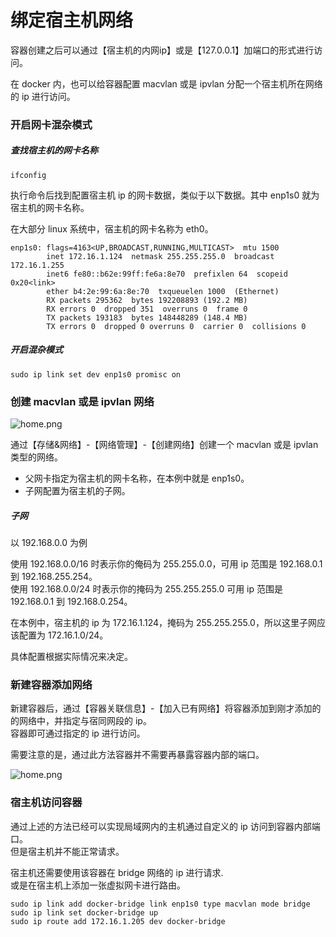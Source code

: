 # 绑定宿主机网络

容器创建之后可以通过【宿主机的内网ip】或是【127.0.0.1】加端口的形式进行访问。

在 docker 内，也可以给容器配置 macvlan 或是 ipvlan 分配一个宿主机所在网络的 ip 进行访问。

### 开启网卡混杂模式

##### 查找宿主机的网卡名称

```
ifconfig 
```

执行命令后找到配置宿主机 ip 的网卡数据，类似于以下数据。其中 enp1s0 就为宿主机的网卡名称。

在大部分 linux 系统中，宿主机的网卡名称为 eth0。

```
enp1s0: flags=4163<UP,BROADCAST,RUNNING,MULTICAST>  mtu 1500
        inet 172.16.1.124  netmask 255.255.255.0  broadcast 172.16.1.255
        inet6 fe80::b62e:99ff:fe6a:8e70  prefixlen 64  scopeid 0x20<link>
        ether b4:2e:99:6a:8e:70  txqueuelen 1000  (Ethernet)
        RX packets 295362  bytes 192208893 (192.2 MB)
        RX errors 0  dropped 351  overruns 0  frame 0
        TX packets 193183  bytes 148448289 (148.4 MB)
        TX errors 0  dropped 0 overruns 0  carrier 0  collisions 0
```

##### 开启混杂模式

```
sudo ip link set dev enp1s0 promisc on
```

### 创建 macvlan 或是 ipvlan 网络

![home.png](https://cdn.w7.cc/dpanel/container-bind-host-network-1.png)

通过【存储&网络】-【网络管理】-【创建网络】创建一个 macvlan 或是 ipvlan 类型的网络。

- 父网卡指定为宿主机的网卡名称，在本例中就是 enp1s0。
- 子网配置为宿主机的子网。

##### 子网

以 192.168.0.0 为例

使用 192.168.0.0/16 时表示你的俺码为 255.255.0.0，可用 ip 范围是 192.168.0.1 到 192.168.255.254。\
使用 192.168.0.0/24 时表示你的掩码为 255.255.255.0 可用 ip 范围是 192.168.0.1 到 192.168.0.254。

在本例中，宿主机的 ip 为 172.16.1.124，掩码为 255.255.255.0，所以这里子网应该配置为 172.16.1.0/24。

具体配置根据实际情况来决定。


### 新建容器添加网络

新建容器后，通过【容器关联信息】-【加入已有网络】将容器添加到刚才添加的的网络中，并指定与宿同网段的 ip。\
容器即可通过指定的 ip 进行访问。

需要注意的是，通过此方法容器并不需要再暴露容器内部的端口。

![home.png](https://https://cdn.w7.cc/dpanel/container-bind-host-network-2.png)

### 宿主机访问容器

通过上述的方法已经可以实现局域网内的主机通过自定义的 ip 访问到容器内部端口。\
但是宿主机并不能正常请求。

宿主机还需要使用该容器在 bridge 网络的 ip 进行请求. \
或是在宿主机上添加一张虚拟网卡进行路由。

```
sudo ip link add docker-bridge link enp1s0 type macvlan mode bridge
sudo ip link set docker-bridge up
sudo ip route add 172.16.1.205 dev docker-bridge
```